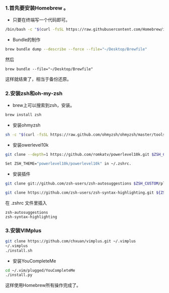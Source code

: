 ### 1.首先要安装Homebrew 。
* 只要在终端写一个代码即可。  
```bash
/bin/bash -c "$(curl -fsSL https://raw.githubusercontent.com/Homebrew/install/HEAD/install.sh)"
```
* Bundle的制作
```bash
brew bundle dump --describe --force --file="~/Desktop/Brewfile"
```
然后
```
brew bundle --file="~/Desktop/Brewfile"
```
这样就结束了，相当于备份还原。

### 2.安装zsh和oh-my-zsh
* brew上可以搜索到zsh，安装。
```bash
brew install zsh
```
* 安装ohmyzsh
```bash
sh -c "$(curl -fsSL https://raw.github.com/ohmyzsh/ohmyzsh/master/tools/install.sh)"
```
* 安装owerlevel10k
```bash
git clone --depth=1 https://github.com/romkatv/powerlevel10k.git $ZSH_CUSTOM/themes/powerlevel10k

Set ZSH_THEME="powerlevel10k/powerlevel10k" in ~/.zshrc.
```
* 安装插件
```bash
git clone git://github.com/zsh-users/zsh-autosuggestions $ZSH_CUSTOM/plugins/zsh-autosuggestions

git clone https://github.com/zsh-users/zsh-syntax-highlighting.git ${ZSH_CUSTOM:-~/.oh-my-zsh/custom}/plugins/zsh-syntax-highlighting
```
在 .zshrc 文件里插入
```
zsh-autosuggestions
zsh-syntax-highlighting
```
### 3.安装VIMplus
```bash
git clone https://github.com/chxuan/vimplus.git ~/.vimplus
~/.vimplus
./install.sh
```
* 安装YouCompleteMe
```bash
cd ~/.vim/plugged/YouCompleteMe
./install.py
```
这样使用Homebrew所有操作完成了。